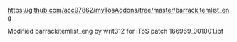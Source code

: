 https://github.com/acc97862/myTosAddons/tree/master/barrackitemlist_eng

Modified barrackitemlist_eng by writ312 for iToS patch 166969_001001.ipf
